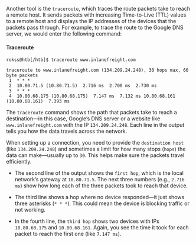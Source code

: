 Another tool is the `traceroute`, which traces the route packets take to reach a remote host. It sends packets with increasing Time-to-Live (TTL) values to a remote host and displays the IP addresses of the devices that the packets pass through. For example, to trace the route to the Google DNS server, we would enter the following command:

#### Traceroute


```shell-session
rokss@htb[/htb]$ traceroute www.inlanefreight.com

traceroute to www.inlanefreight.com (134.209.24.248), 30 hops max, 60 byte packets
 1  * * *
 2  10.80.71.5 (10.80.71.5)  2.716 ms  2.700 ms  2.730 ms
 3  * * *
 4  10.80.68.175 (10.80.68.175)  7.147 ms  7.132 ms 10.80.68.161 (10.80.68.161)  7.393 ms
```



The `traceroute` command shows the path that packets take to reach a destination—in this case, Google’s DNS server or a website like `www.inlanefreight.com` with the IP `134.209.24.248`. Each line in the output tells you how the data travels across the network.

When setting up a connection, you need to provide the `destination host` (like `134.209.24.248`) and sometimes a limit for how many stops (`hops`) the data can make—usually up to `30`. This helps make sure the packets travel efficiently.

- The second line of the output shows the `first hop`, which is the local network’s gateway at `10.80.71.5`. The next three numbers (e.g., `2.716 ms`) show how long each of the three packets took to reach that device.
    
- The third line shows a hop where no device responded—it just shows three asterisks (`* * *`). This could mean the device is blocking traffic or not working.
    
- In the fourth line, the `third hop` shows two devices with IPs `10.80.68.175` and `10.80.68.161`. Again, you see the time it took for each packet to reach the first one (like `7.147 ms`).